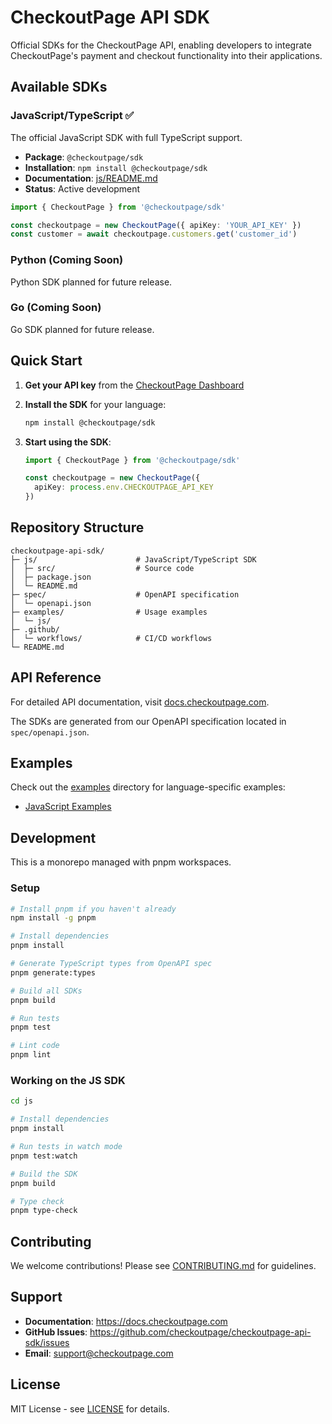# CheckoutPage API SDK

Official SDKs for the CheckoutPage API, enabling developers to integrate CheckoutPage's payment and checkout functionality into their applications.

## Available SDKs

### JavaScript/TypeScript ✅

The official JavaScript SDK with full TypeScript support.

- **Package**: `@checkoutpage/sdk`
- **Installation**: `npm install @checkoutpage/sdk`
- **Documentation**: [js/README.md](js/README.md)
- **Status**: Active development

```typescript
import { CheckoutPage } from '@checkoutpage/sdk'

const checkoutpage = new CheckoutPage({ apiKey: 'YOUR_API_KEY' })
const customer = await checkoutpage.customers.get('customer_id')
```

### Python (Coming Soon)

Python SDK planned for future release.

### Go (Coming Soon)

Go SDK planned for future release.

## Quick Start

1. **Get your API key** from the [CheckoutPage Dashboard](https://app.checkoutpage.com)

2. **Install the SDK** for your language:
   ```bash
   npm install @checkoutpage/sdk
   ```

3. **Start using the SDK**:
   ```typescript
   import { CheckoutPage } from '@checkoutpage/sdk'

   const checkoutpage = new CheckoutPage({
     apiKey: process.env.CHECKOUTPAGE_API_KEY
   })
   ```

## Repository Structure

```
checkoutpage-api-sdk/
├─ js/                      # JavaScript/TypeScript SDK
│  ├─ src/                  # Source code
│  ├─ package.json
│  └─ README.md
├─ spec/                    # OpenAPI specification
│  └─ openapi.json
├─ examples/                # Usage examples
│  └─ js/
├─ .github/
│  └─ workflows/            # CI/CD workflows
└─ README.md
```

## API Reference

For detailed API documentation, visit [docs.checkoutpage.com](https://docs.checkoutpage.com).

The SDKs are generated from our OpenAPI specification located in `spec/openapi.json`.

## Examples

Check out the [examples](examples/) directory for language-specific examples:

- [JavaScript Examples](examples/js/)

## Development

This is a monorepo managed with pnpm workspaces.

### Setup

```bash
# Install pnpm if you haven't already
npm install -g pnpm

# Install dependencies
pnpm install

# Generate TypeScript types from OpenAPI spec
pnpm generate:types

# Build all SDKs
pnpm build

# Run tests
pnpm test

# Lint code
pnpm lint
```

### Working on the JS SDK

```bash
cd js

# Install dependencies
pnpm install

# Run tests in watch mode
pnpm test:watch

# Build the SDK
pnpm build

# Type check
pnpm type-check
```

## Contributing

We welcome contributions! Please see [CONTRIBUTING.md](CONTRIBUTING.md) for guidelines.

## Support

- **Documentation**: https://docs.checkoutpage.com
- **GitHub Issues**: https://github.com/checkoutpage/checkoutpage-api-sdk/issues
- **Email**: support@checkoutpage.com

## License

MIT License - see [LICENSE](LICENSE) for details.
